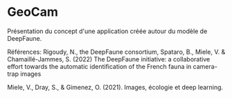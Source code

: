 # GeoCam
Présentation du concept d'une application créée autour du modèle de DeepFaune.

Références:
Rigoudy, N., the DeepFaune consortium, Spataro, B., Miele, V. & Chamaillé-Jammes, S. (2022) The DeepFaune initiative: a collaborative effort towards the automatic identification of the French fauna in camera-trap images

Miele, V., Dray, S., & Gimenez, O. (2021). Images, écologie et deep learning.

